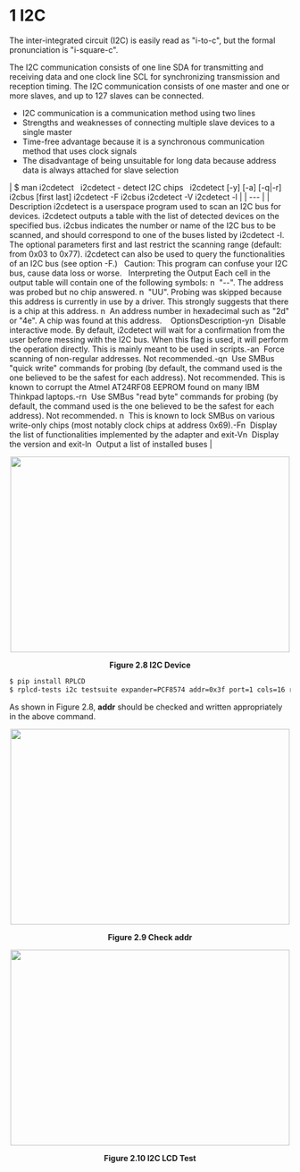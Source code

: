 # 1 I2C

The inter-integrated circuit (I2C) is easily read as "i-to-c", but the formal pronunciation is "i-square-c".

The I2C communication consists of one line SDA for transmitting and receiving data and one clock line SCL for synchronizing transmission and reception timing. The I2C communication consists of one master and one or more slaves, and up to 127 slaves can be connected.

- I2C communication is a communication method using two lines
- Strengths and weaknesses of connecting multiple slave devices to a single master
- Time-free advantage because it is a synchronous communication method that uses clock signals
- The disadvantage of being unsuitable for long data because address data is always attached for slave selection

| $ man i2cdetect
 
i2cdetect - detect I2C chips
 
i2cdetect [-y] [-a] [-q|-r] i2cbus [first last]
i2cdetect -F i2cbus
i2cdetect -V
i2cdetect -l |
| --- |
| Description
i2cdetect is a userspace program used to scan an I2C bus for devices. i2cdetect outputs a table with the list of detected devices on the specified bus. i2cbus indicates the number or name of the I2C bus to be scanned, and should correspond to one of the buses listed by i2cdetect -l. The optional parameters first and last restrict the scanning range (default: from 0x03 to 0x77).
i2cdetect can also be used to query the functionalities of an I2C bus (see option -F.)
 
Caution: This program can confuse your I2C bus, cause data loss or worse.
 
Interpreting the Output
Each cell in the output table will contain one of the following symbols:
n  "--". The address was probed but no chip answered.
n  "UU". Probing was skipped because this address is currently in use by a driver. This strongly suggests that there is a chip at this address.
n  An address number in hexadecimal such as "2d" or "4e". A chip was found at this address.
 
 OptionsDescription-yn  Disable interactive mode. By default, i2cdetect will wait for a confirmation from the user before messing with the I2C bus. When this flag is used, it will perform the operation directly. This is mainly meant to be used in scripts.-an  Force scanning of non-regular addresses. Not recommended.-qn  Use SMBus "quick write" commands for probing (by default, the command used is the one believed to be the safest for each address). Not recommended. This is known to corrupt the Atmel AT24RF08 EEPROM found on many IBM Thinkpad laptops.-rn  Use SMBus "read byte" commands for probing (by default, the command used is the one believed to be the safest for each address). Not recommended. 
n  This is known to lock SMBus on various write-only chips (most notably clock chips at address 0x69).-Fn  Display the list of functionalities implemented by the adapter and exit-Vn  Display the version and exit-ln  Output a list of installed buses |

<div style="display: flex; justify-content: center;">
    <img src="https://github.com/Topst-Dev/Documentation/assets/144076415/27b6d33d-f18f-4f09-bcb8-eeca28109636" width="500" height="350" style="margin: auto;">
</div>
<p align="center"><strong>Figure 2.8 I2C Device</strong></p>

```bash
$ pip install RPLCD
$ rplcd-tests i2c testsuite expander=PCF8574 addr=0x3f port=1 cols=16 rows=2 charmap=A00
```

As shown in Figure 2.8, **addr** should be checked and written appropriately in the above command.

<div style="display: flex; justify-content: center;">
    <img src="https://github.com/Topst-Dev/Documentation/assets/144076415/7e38a522-177f-447a-82d2-4a219b0319ae" width="500" height="350" style="margin: auto;">
</div>
<p align="center"><strong>Figure 2.9 Check addr</strong></p>

<div style="display: flex; justify-content: center;">
    <img src="https://github.com/Topst-Dev/Documentation/assets/144076415/1f21dfbe-2983-4983-88ff-a75199a4370d" width="500" height="350" style="margin: auto;">
</div>
<p align="center"><strong>Figure 2.10 I2C LCD Test</strong></p>
